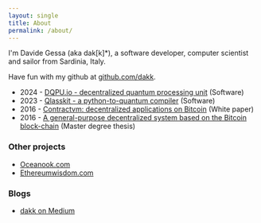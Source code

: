```yaml
---
layout: single
title: About
permalink: /about/
---
```


I'm Davide Gessa (aka dak[k]*), a software developer, computer scientist and sailor from Sardinia, Italy.

Have fun with my github at [github.com/dakk](http://github.com/dakk).


- 2024 - [DQPU.io - decentralized quantum processing unit](https://github.com/dakk/dqpu) (Software)
- 2023 - [Qlasskit - a python-to-quantum compiler](https://github.com/dakk/qlasskit) (Software)
- 2016 - [Contractvm: decentralized applications on Bitcoin](http://contractvm.github.io/cvm-whitepaper.pdf) (White paper)
- 2016 - [A general-purpose decentralized system based on the Bitcoin
block-chain](/assets/papers/2016-master-degree-thesis-davide-gessa.pdf) (Master degree thesis)


### Other projects

- [Oceanook.com](https://oceanook.com)
- [Ethereumwisdom.com](https://ethereumwisdom.com)

### Blogs
- [dakk on Medium](https://medium.com/@dakk)
